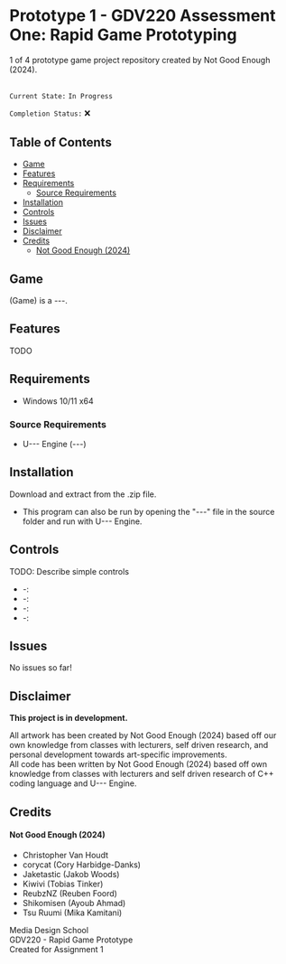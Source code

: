 # Prototype 1 - GDV220 Assessment One: Rapid Game Prototyping  
1 of 4 prototype game project repository created by Not Good Enough (2024).  
  
##  
`Current State:` `In Progress`  

`Completion Status:` :x:  

## Table of Contents  
- [Game](#game)
- [Features](#features)
- [Requirements](#requirements)
  - [Source Requirements](#source-requirements)
- [Installation](#installation)
- [Controls](#controls)
- [Issues](#issues)
- [Disclaimer](#disclaimer)
- [Credits](#credits)
    - [Not Good Enough (2024)](#not-good-enough-2024)

## Game 
(Game) is a ---.  

## Features  
TODO  
  
  
## Requirements  
- Windows 10/11 x64
  
### Source Requirements  
- U--- Engine (---)  
  
  
## Installation  
Download and extract from the .zip file.  
- This program can also be run by opening the "---" file in the source folder and run with U--- Engine.  
  
  
## Controls  
TODO: Describe simple controls  
- -:  
- -:  
- -:  
- -:  
  
  
## Issues  
No issues so far!  
  
  
## Disclaimer   
**This project is in development.**  
  
All artwork has been created by Not Good Enough (2024) based off our own knowledge from classes with lecturers, self driven research, and personal development towards art-specific improvements.  
All code has been written by Not Good Enough (2024) based off own knowledge from classes with lecturers and self driven research of C++ coding language and U--- Engine.  
  
  
## Credits  
#### Not Good Enough (2024)  
- Christopher Van Houdt  
- corycat (Cory Harbidge-Danks)  
- Jaketastic (Jakob Woods)  
- Kiwivi (Tobias Tinker)  
- ReubzNZ (Reuben Foord)  
- Shikomisen (Ayoub Ahmad)  
- Tsu Ruumi (Mika Kamitani)  
  
Media Design School  
GDV220 - Rapid Game Prototype  
Created for Assignment 1  



